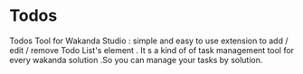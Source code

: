 # Todos
Todos Tool for Wakanda Studio : simple and easy to use extension to add / edit / remove Todo List's element .
It s a kind of of task management tool for every wakanda solution .So you can manage your tasks by solution.
